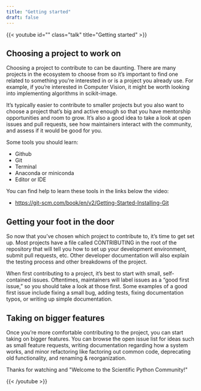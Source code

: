```yaml
---
title: "Getting started"
draft: false
---
```


<!--
# Name options:
- Getting started with Open source
- First steps into Open Source
- Contributing to Open Source: Getting Started
- Contributing to Open Source: First steps
-->

{{< youtube id="" class="talk" title="Getting started" >}}

## Choosing a project to work on

Choosing a project to contribute to can be daunting.
There are many projects in the ecosystem to choose from so it’s important to find one related to something you’re interested in or is a project you already use.
For example, if you’re interested in Computer Vision, it might be worth looking into implementing algorithms in scikit-image.

It’s typically easier to contribute to smaller projects but you also want to choose a project that’s big and active enough so that you have mentorship opportunities and room to grow.
It’s also a good idea to take a look at open issues and pull requests, see how maintainers interact with the community, and assess if it would be good for you.

Some tools you should learn:
- Github
- Git
- Terminal
- Anaconda or miniconda
- Editor or IDE

You can find help to learn these tools in the links below the video:
- https://git-scm.com/book/en/v2/Getting-Started-Installing-Git

## Getting your foot in the door

So now that you’ve chosen which project to contribute to, it’s time to get set up.
Most projects have a file called CONTRIBUTING in the root of the repository that will tell you how to set up your development environment, submit pull requests, etc.
Other developer documentation will also explain the testing process and other breakdowns of the project.

When first contributing to a project, it’s best to start with small, self-contained issues.
Oftentimes, maintainers will label issues as a “good first issue,” so you should take a look at those first.
Some examples of a good first issue include fixing a small bug, adding tests, fixing documentation typos, or writing up simple documentation.

## Taking on bigger features

Once you’re more comfortable contributing to the project, you can start taking on bigger features.
You can browse the open issue list for ideas such as small feature requests, writing documentation regarding how a system works, and minor refactoring like factoring out common code, deprecating old functionality, and renaming & reorganization.

Thanks for watching and "Welcome to the Scientific Python Community!"

{{< /youtube >}}


